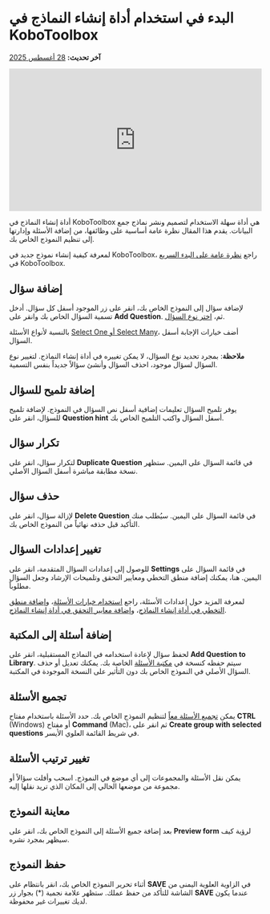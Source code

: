# البدء في استخدام أداة إنشاء النماذج في KoboToolbox
**آخر تحديث:** <a href="https://github.com/kobotoolbox/docs/blob/3603101b7e96b31f44788dcc0f9e72115c9a1c4b/source/formbuilder.md" class="reference">28 أغسطس 2025</a>

<iframe src="https://www.youtube.com/embed/PFL1_rBB5Q8?si=RkwB2XGHppAK-RRF" style="width: 100%; aspect-ratio: 16 / 9; height: auto; border: 0;" title="YouTube video player" frameborder="0" allow="accelerometer; autoplay; clipboard-write; encrypted-media; gyroscope; picture-in-picture; web-share" allowfullscreen></iframe>

أداة إنشاء النماذج في KoboToolbox هي أداة سهلة الاستخدام لتصميم ونشر نماذج جمع البيانات. يقدم هذا المقال نظرة عامة أساسية على وظائفها، من إضافة الأسئلة وإدارتها إلى تنظيم النموذج الخاص بك.

<p class="note">
    لمعرفة كيفية إنشاء نموذج جديد في KoboToolbox، راجع <a href="https://support.kobotoolbox.org/ar/quick_start.html">نظرة عامة على البدء السريع</a> في KoboToolbox.
</p>

## إضافة سؤال

لإضافة سؤال إلى النموذج الخاص بك، انقر على زر <i class="k-icon k-icon-plus"></i> الموجود أسفل كل سؤال. أدخل تسمية السؤال الخاص بك وانقر على **Add Question**. ثم،
[اختر نوع السؤال](question_types.md).

بالنسبة لأنواع الأسئلة [Select One أو Select Many](select_one_and_select_many.md)، أضف خيارات الإجابة أسفل السؤال.

<p class="note">
<strong>ملاحظة</strong>: بمجرد تحديد نوع السؤال، لا يمكن تغييره في أداة إنشاء النماذج. لتغيير نوع السؤال لسؤال موجود، احذف السؤال وأنشئ سؤالاً جديداً بنفس التسمية.
</p>

## إضافة تلميح للسؤال

يوفر تلميح السؤال تعليمات إضافية أسفل نص السؤال في النموذج. لإضافة تلميح للسؤال، انقر على **Question hint** أسفل السؤال واكتب التلميح الخاص بك.

## تكرار سؤال

لتكرار سؤال، انقر على <i class="k-icon-duplicate"></i> **Duplicate Question** في قائمة السؤال على اليمين. ستظهر نسخة مطابقة مباشرة أسفل السؤال الأصلي.

## حذف سؤال

لإزالة سؤال، انقر على <i class="k-icon-trash"></i> **Delete Question** في قائمة السؤال على اليمين. سيُطلب منك التأكيد قبل حذفه نهائياً من النموذج الخاص بك.

## تغيير إعدادات السؤال

للوصول إلى إعدادات السؤال المتقدمة، انقر على <i class="k-icon-settings"></i> **Settings** في قائمة السؤال على اليمين. هنا، يمكنك إضافة منطق التخطي ومعايير التحقق وتلميحات الإرشاد وجعل السؤال مطلوباً.

<p class="note">
لمعرفة المزيد حول إعدادات الأسئلة، راجع <a href="question_options.html">استخدام خيارات الأسئلة</a>، و<a href="skip_logic.html">إضافة منطق التخطي في أداة إنشاء النماذج</a>، و<a href="validation_criteria.html">إضافة معايير التحقق في أداة إنشاء النماذج</a>.
</p>

## إضافة أسئلة إلى المكتبة

لحفظ سؤال لإعادة استخدامه في النماذج المستقبلية، انقر على <i class="k-icon-folder-plus"></i> **Add Question to Library**. سيتم حفظه كنسخة في [مكتبة الأسئلة](question_library.md) الخاصة بك. يمكنك تعديل أو حذف السؤال الأصلي في النموذج الخاص بك دون التأثير على النسخة الموجودة في المكتبة.

## تجميع الأسئلة

يمكن [تجميع الأسئلة معاً](group_repeat.md) لتنظيم النموذج الخاص بك. حدد الأسئلة باستخدام مفتاح **CTRL** (Windows) أو مفتاح **Command** (Mac)، ثم انقر على <i class="k-icon k-icon-group"></i> **Create group with selected questions** في شريط القائمة العلوي الأيسر.

## تغيير ترتيب الأسئلة

يمكن نقل الأسئلة والمجموعات إلى أي موضع في النموذج. اسحب وأفلت سؤالاً أو مجموعة من موضعها الحالي إلى المكان الذي تريد نقلها إليه.

## معاينة النموذج

بعد إضافة جميع الأسئلة إلى النموذج الخاص بك، انقر على <i class="k-icon k-icon-view"></i> **Preview form** لرؤية كيف سيظهر بمجرد نشره.

## حفظ النموذج

أثناء تحرير النموذج الخاص بك، انقر بانتظام على **SAVE** في الزاوية العلوية اليمنى من الشاشة للتأكد من حفظ عملك. ستظهر علامة نجمية (*) بجوار زر **SAVE** عندما يكون لديك تغييرات غير محفوظة.